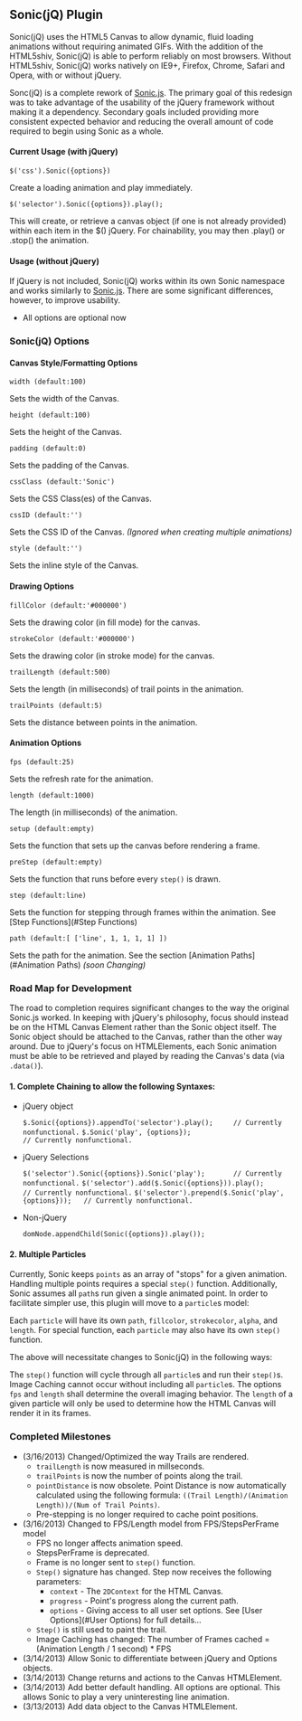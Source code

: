 ## Sonic(jQ) Plugin

Sonic(jQ) uses the HTML5 Canvas to allow dynamic, fluid loading animations without requiring animated GIFs. With the addition of the HTML5shiv, Sonic(jQ) is able to perform reliably on most browsers. Without HTML5shiv, Sonic(jQ) works natively on IE9+, Firefox, Chrome, Safari and Opera, with or without jQuery.

Sonc(jQ) is a complete rework of [Sonic.js](https://github.com/padolsey/Sonic). The primary goal of this redesign was to take advantage of the usability of the jQuery framework without making it a dependency. Secondary goals included providing more consistent expected behavior and reducing the overall amount of code required to begin using Sonic as a whole.

#### Current Usage (with jQuery)

    $('css').Sonic({options})
    
Create a loading animation and play immediately.

    $('selector').Sonic({options}).play();

This will create, or retrieve a canvas object (if one is not already provided) within each item in the $() jQuery. For chainability, you may then .play() or .stop() the animation. 

#### Usage (without jQuery)

If jQuery is not included, Sonic(jQ) works within its own Sonic namespace and works similarly to [Sonic.js](https://github.com/padolsey/Sonic). There are some significant differences, however, to improve usability.

* All options are optional now

### Sonic(jQ) Options

#### Canvas Style/Formatting Options

    width (default:100)
Sets the width of the Canvas.

    height (default:100)
Sets the height of the Canvas.

    padding (default:0)
Sets the padding of the Canvas.

    cssClass (default:'Sonic')
Sets the CSS Class(es) of the Canvas.

    cssID (default:'')
Sets the CSS ID of the Canvas. *(Ignored when creating multiple animations)*

    style (default:'')
Sets the inline style of the Canvas.

#### Drawing Options

    fillColor (default:'#000000')
Sets the drawing color (in fill mode) for the canvas.

    strokeColor (default:'#000000')
Sets the drawing color (in stroke mode) for the canvas.

    trailLength (default:500)
Sets the length (in milliseconds) of trail points in the animation.

    trailPoints (default:5)
Sets the distance between points in the animation.

#### Animation Options

    fps (default:25)
Sets the refresh rate for the animation.

    length (default:1000)
The length (in milliseconds) of the animation.

    setup (default:empty)
Sets the function that sets up the canvas before rendering a frame.

    preStep (default:empty)
Sets the function that runs before every `step()` is drawn.
    
    step (default:line)
Sets the function for stepping through frames within the animation. See [Step Functions](#Step Functions) 

    path (default:[ ['line', 1, 1, 1, 1] ])
Sets the path for the animation. See the section [Animation Paths](#Animation Paths) *(soon Changing)*


### Road Map for Development

The road to completion requires significant changes to the way the original Sonic.js worked. In keeping with jQuery's philosophy, focus should instead be on the HTML Canvas Element rather than the Sonic object itself. The Sonic object should be attached to the Canvas, rather than the other way around. Due to jQuery's focus on HTMLElements, each Sonic animation must be able to be retrieved and played by reading the Canvas's data (via `.data()`).

#### 1. Complete Chaining to allow the following Syntaxes:

* jQuery object

    `$.Sonic({options}).appendTo('selector').play();     // Currently nonfunctional.`
    `$.Sonic('play', {options});                         // Currently nonfunctional.`
    
* jQuery Selections

    `$('selector').Sonic({options}).Sonic('play');       // Currently nonfunctional.`
    `$('selector').add($.Sonic({options})).play();       // Currently nonfunctional.`
    `$('selector').prepend($.Sonic('play',{options}));   // Currently nonfunctional.`

* Non-jQuery

    `domNode.appendChild(Sonic({options}).play());`
    
#### 2. Multiple Particles

Currently, Sonic keeps `points` as an array of "stops" for a given animation. Handling multiple points requires a special `step()` function. Additionally, Sonic assumes all `path`s run given a single animated point. In order to facilitate simpler use, this plugin will move to a `particle`s model:

Each `particle` will have its own `path`, `fillcolor`, `strokecolor`, `alpha`, and `length`. For special function, each `particle` may also have its own `step()` function. 

The above will necessitate changes to Sonic(jQ) in the following ways:

The `step()` function will cycle through all `particle`s and run their `step()`s. Image Caching cannot occur without including all `particle`s. The options `fps` and `length` shall determine the overall imaging behavior. The `length` of a given particle will only be used to determine how the HTML Canvas will render it in its frames.
    
### Completed Milestones

* (3/16/2013) Changed/Optimized the way Trails are rendered.
    * `trailLength` is now measured in millseconds.
    * `trailPoints` is now the number of points along the trail.
    * `pointDistance` is now obsolete. 
    Point Distance is now automatically calculated using the following formula: `((Trail Length)/(Animation Length))/(Num of Trail Points)`.
    * Pre-stepping is no longer required to cache point positions.
* (3/16/2013) Changed to FPS/Length model from FPS/StepsPerFrame model
    * FPS no longer affects animation speed.
    * StepsPerFrame is deprecated.
    * Frame is no longer sent to `step()` function. 
    * `Step()` signature has changed. Step now receives the following parameters:
        * `context`  - The `2DContext` for the HTML Canvas.
        * `progress` - Point's progress along the current path. 
        * `options`  - Giving access to all user set options. See [User Options](#User Options) for full details...
    * `Step()` is still used to paint the trail.
    * Image Caching has changed: The number of Frames cached = (Animation Length / 1 second) * FPS
* (3/14/2013) Allow Sonic to differentiate between jQuery and Options objects.
* (3/14/2013) Change returns and actions to the Canvas HTMLElement.
* (3/14/2013) Add better default handling. All options are optional. This allows Sonic to play a very uninteresting line animation.
* (3/13/2013) Add data object to the Canvas HTMLElement.
